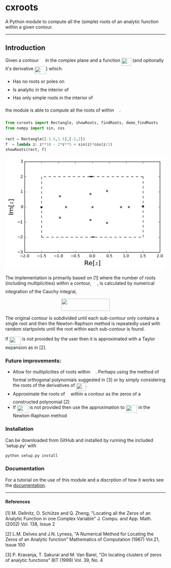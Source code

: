 
# cxroots
A Python module to compute all the (simple) roots of an analytic function within a given contour.

---

## Introduction

Given a contour <img src="https://rawgit.com/RParini/cxroots/None/svgs/9b325b9e31e85137d1de765f43c0f8bc.svg?invert_in_darkmode" align=middle width=12.876435000000003pt height=22.381919999999983pt/> in the complex plane and a function <img src="https://rawgit.com/RParini/cxroots/None/svgs/210d22201f1dd53994dc748e91210664.svg?invert_in_darkmode" align=middle width=30.864075pt height=24.56552999999997pt/> (and optionally it's derivative <img src="https://rawgit.com/RParini/cxroots/None/svgs/fc05b2681daad9671bb48c269dcca2d6.svg?invert_in_darkmode" align=middle width=35.47599pt height=24.668490000000013pt/>) which:

* Has no roots or poles on <img src="https://rawgit.com/RParini/cxroots/None/svgs/9b325b9e31e85137d1de765f43c0f8bc.svg?invert_in_darkmode" align=middle width=12.876435000000003pt height=22.381919999999983pt/>
* Is analytic in the interior of <img src="https://rawgit.com/RParini/cxroots/None/svgs/9b325b9e31e85137d1de765f43c0f8bc.svg?invert_in_darkmode" align=middle width=12.876435000000003pt height=22.381919999999983pt/>
* Has only simple roots in the interior of <img src="https://rawgit.com/RParini/cxroots/None/svgs/9b325b9e31e85137d1de765f43c0f8bc.svg?invert_in_darkmode" align=middle width=12.876435000000003pt height=22.381919999999983pt/>

the module is able to compute all the roots of within <img src="https://rawgit.com/RParini/cxroots/None/svgs/9b325b9e31e85137d1de765f43c0f8bc.svg?invert_in_darkmode" align=middle width=12.876435000000003pt height=22.381919999999983pt/>.


```python
from cxroots import Rectangle, showRoots, findRoots, demo_findRoots
from numpy import sin, cos

rect = Rectangle([-1.5,1.5],[-2,2])
f  = lambda z: z**10 - 2*z**5 + sin(z)*cos(z/2)
showRoots(rect, f)
```


![png](readme_input_files/readme_input_1_0.png)


The implementation is primarily based on [1] where the number of roots (including multiplicities) within a contour, <img src="https://rawgit.com/RParini/cxroots/None/svgs/f9c4988898e7f532b9f826a75014ed3c.svg?invert_in_darkmode" align=middle width=14.944050000000002pt height=22.381919999999983pt/>, is calculated by numerical integration of the Cauchy integral,

<p align="center"><img src="https://rawgit.com/RParini/cxroots/None/svgs/366e872f6f14ca3dcb6c05bd9058dc91.svg?invert_in_darkmode" align=middle width=151.216065pt height=38.824995pt/></p>

The original contour is subdivided until each sub-contour only contains a single root and then the Newton-Raphson method is repeatedly used with random startpoints until the root within each sub-contour is found.

If <img src="https://rawgit.com/RParini/cxroots/None/svgs/fc05b2681daad9671bb48c269dcca2d6.svg?invert_in_darkmode" align=middle width=35.47599pt height=24.668490000000013pt/> is not provided by the user then it is approximated with a Taylor expansion as in [2].

### Future improvements:
* Allow for multiplicities of roots within <img src="https://rawgit.com/RParini/cxroots/None/svgs/9b325b9e31e85137d1de765f43c0f8bc.svg?invert_in_darkmode" align=middle width=12.876435000000003pt height=22.381919999999983pt/>.  Perhaps using the method of formal orthogonal polynomials suggested in [3] or by simply considering the roots of the derivatives of <img src="https://rawgit.com/RParini/cxroots/None/svgs/210d22201f1dd53994dc748e91210664.svg?invert_in_darkmode" align=middle width=30.864075pt height=24.56552999999997pt/>.
* Approximate the roots of <img src="https://rawgit.com/RParini/cxroots/None/svgs/190083ef7a1625fbc75f243cffb9c96d.svg?invert_in_darkmode" align=middle width=9.780705000000003pt height=22.745910000000016pt/> within a contour as the zeros of a constructed polynomial [2]
* If <img src="https://rawgit.com/RParini/cxroots/None/svgs/fc05b2681daad9671bb48c269dcca2d6.svg?invert_in_darkmode" align=middle width=35.47599pt height=24.668490000000013pt/> is not provided then use the approximation to <img src="https://rawgit.com/RParini/cxroots/None/svgs/fc05b2681daad9671bb48c269dcca2d6.svg?invert_in_darkmode" align=middle width=35.47599pt height=24.668490000000013pt/> in the Newton-Raphson method

### Installation
Can be downloaded from GitHub and installed by running the included 'setup.py' with
```bash
python setup.py install
```

### Documentation
For a tutorial on the use of this module and a discrption of how it works see the [documentation](https://rparini.github.io/cxroots/).

---

#### References
[1] M. Dellnitz, O. Schütze and Q. Zheng, "Locating all the Zeros of an Analytic Function in one Complex Variable" J. Compu. and App. Math. (2002) Vol. 138, Issue 2

[2] L.M. Delves and J.N. Lyness, "A Numerical Method for Locating the Zeros of an Analytic function" Mathematics of Computation (1967) Vol.21, Issue 100

[3] P. Kravanja, T. Sakurai and M. Van Barel, "On locating clusters of zeros of analytic functions" BIT (1999) Vol. 39, No. 4

